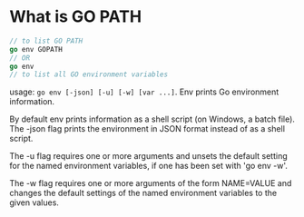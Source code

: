 # What is GO PATH

``` go
// to list GO PATH
go env GOPATH
// OR
go env
// to list all GO environment variables
```

usage: `go env [-json] [-u] [-w] [var ...]`.
Env prints Go environment information.

By default env prints information as a shell script
(on Windows, a batch file).
The -json flag prints the environment in JSON format
instead of as a shell script.

The -u flag requires one or more arguments and unsets
the default setting for the named environment variables,
if one has been set with 'go env -w'.

The -w flag requires one or more arguments of the
form NAME=VALUE and changes the default settings
of the named environment variables to the given values.
